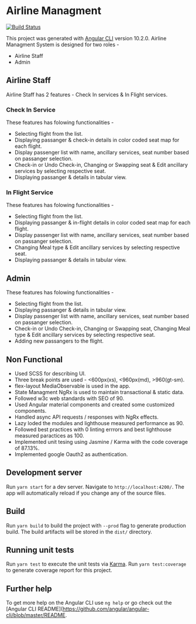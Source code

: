 # Airline Managment 

[![Build Status](https://travis-ci.org/joemccann/dillinger.svg?branch=master)](https://travis-ci.org/joemccann/dillinger)

This project was generated with [Angular CLI](https://github.com/angular/angular-cli) version 10.2.0.
Airline Managment System is designed for two roles -

- Airline Staff
- Admin

## Airline Staff
Airline Staff has 2 features - Check In services & In Flight services. 

### Check In Service
These features has folowing functionalities - 
- Selecting flight from the list. 
- Displaying passanger & check-in details in color coded seat map for each flight.
- Display passenger list with name, ancillary services, seat number based on passanger selection.
- Check-in or Undo Check-in, Changing or Swapping seat & Edit ancillary services by selecting respective seat.
- Displaying passanger & details in tabular view.

### In Flight Service
These features has folowing functionalities - 
- Selecting flight from the list. 
- Displaying passanger & in-flight details in color coded seat map for each flight.
- Display passenger list with name, ancillary services, seat number based on passanger selection.
- Changing Meal type & Edit ancillary services by selecting respective seat.
- Displaying passanger & details in tabular view.

## Admin
These features has folowing functionalities -
- Selecting flight from the list. 
- Displaying passanger & details in tabular view.
- Display passenger list with name, ancillary services, seat number based on passanger selection.
- Check-in or Undo Check-in, Changing or Swapping seat, Changing Meal type & Edit ancillary services by selecting respective seat.
- Adding new passangers to the flight.

## Non Functional
- Used SCSS for describing UI.
- Three break points are used - <600px(xs), <960px(md), >960(gt-sm).
- flex-layout MediaObservable is used in the app.
- State Managment NgRx is used to maintain transactional & static data.
- Followed w3c web standards with SEO of 90.
- Used Angular material components and created some customized components.
- Handled async API requests / responses with NgRx effects.
- Lazy loded the modules and lighthouse measured performance as 90.
- Followed best practices with 0 linting errrors and best lighthouse measured paractices as 100.
- Implemented unit tesing using Jasmine / Karma with the code coverage of 87.13%.
- Implemented google Oauth2 as authentication.

## Development server

Run `yarn start` for a dev server. Navigate to `http://localhost:4200/`. The app will automatically reload if you change any of the source files.

## Build

Run `yarn build` to build the project with `--prod` flag to generate production build. The build artifacts will be stored in the `dist/` directory.

## Running unit tests

Run `yarn test` to execute the unit tests via [Karma](https://karma-runner.github.io). Run `yarn test:coverage` to generate coverage report for this project.

## Further help

To get more help on the Angular CLI use `ng help` or go check out the [Angular CLI README](https://github.com/angular/angular-cli/blob/master/README.